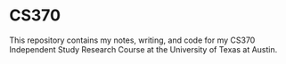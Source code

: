 # CS370
This repository contains my notes, writing, and code for my CS370 Independent Study Research Course at the University of Texas at Austin. 
